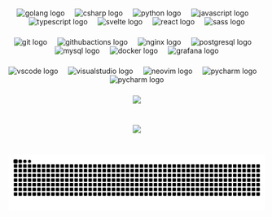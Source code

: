###

<div align="center">
  <img src="https://skillicons.dev/icons?i=go" height="40" alt="golang logo"  />
  <img width="12" />
  <img src="https://skillicons.dev/icons?i=cs" height="40" alt="csharp logo"  />
  <img width="12" />
  <img src="https://skillicons.dev/icons?i=py" height="40" alt="python logo"  />
  <img width="12" />
  <img src="https://skillicons.dev/icons?i=js" height="40" alt="javascript logo"  />
  <img width="12" />
  <img src="https://skillicons.dev/icons?i=ts" height="40" alt="typescript logo"  />
  <img width="12" />
  <img src="https://skillicons.dev/icons?i=svelte" height="40" alt="svelte logo"  />
  <img width="12" />
  <img src="https://skillicons.dev/icons?i=react" height="40" alt="react logo"  />
  <img width="12" />
  <img src="https://skillicons.dev/icons?i=sass" height="40" alt="sass logo"  />
</div>

###

<div align="center">
  <img src="https://skillicons.dev/icons?i=git" height="40" alt="git logo"  />
  <img width="12" />
  <img src="https://skillicons.dev/icons?i=githubactions" height="40" alt="githubactions logo"  />
  <img width="12" />
  <img src="https://skillicons.dev/icons?i=nginx" height="40" alt="nginx logo"  />
  <img width="12" />
  <img src="https://skillicons.dev/icons?i=postgres" height="40" alt="postgresql logo"  />
  <img width="12" />
  <img src="https://skillicons.dev/icons?i=mysql" height="40" alt="mysql logo"  />
  <img width="12" />
  <img src="https://skillicons.dev/icons?i=docker" height="40" alt="docker logo"  />
  <img width="12" />
  <img src="https://skillicons.dev/icons?i=grafana" height="40" alt="grafana logo"  />
</div>

###

<div align="center">
  <img src="https://skillicons.dev/icons?i=vscode" height="40" alt="vscode logo"  />
  <img width="12" />
  <img src="https://skillicons.dev/icons?i=visualstudio" height="40" alt="visualstudio logo"  />
  <img width="12" />
  <img src="https://skillicons.dev/icons?i=neovim" height="40" alt="neovim logo"  />
  <img width="12" />
  <img src="https://cdn.jsdelivr.net/gh/devicons/devicon/icons/pycharm/pycharm-original.svg" height="40" alt="pycharm logo"  />
  <img width="12" />
  <img src="https://cdn.jsdelivr.net/gh/devicons/devicon/icons/goland/goland-original.svg" height="40" alt="pycharm logo"  />
</div>

###

<p align="center">
  <img src="https://github-readme-stats.vercel.app/api?username=VolkHackVH&theme=tokyonight&show_icons=true&hide_border=true&count_private=true&locale=ru">
</p>

#

<p align="center">
  <img src="https://github-profile-trophy.vercel.app/?username=VolkHackVH&theme=tokyonight&no-frame=true&no-bg=false&margin-w=4">
</p>

#

<p align="center">
  <picture>
    <source media="(prefers-color-scheme: dark)" srcset="https://raw.githubusercontent.com/VolkHackVH/VolkhackVH/refs/heads/output/github-contribution-grid-snake-dark.svg" />
    <source media="(prefers-color-scheme: light)" srcset="https://raw.githubusercontent.com/VolkHackVH/VolkhackVH/refs/heads/output/github-contribution-grid-snake.svg" />
    <img alt="github-snake" src="https://raw.githubusercontent.com/VolkHackVH/VolkhackVH/refs/heads/output/github-contribution-grid-snake.svg" />
  </picture>
</p>
